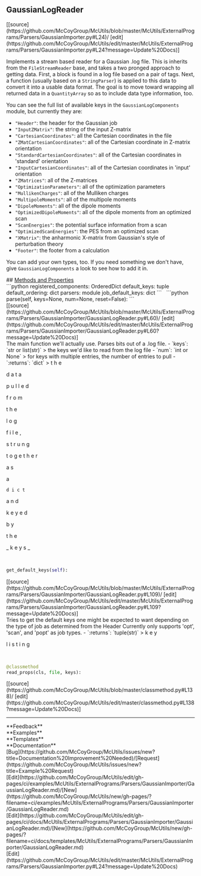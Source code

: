 ## <a id="McUtils.ExternalPrograms.Parsers.GaussianImporter.GaussianLogReader">GaussianLogReader</a> 

<div class="docs-source-link" markdown="1">
[[source](https://github.com/McCoyGroup/McUtils/blob/master/McUtils/ExternalPrograms/Parsers/GaussianImporter.py#L24)/
[edit](https://github.com/McCoyGroup/McUtils/edit/master/McUtils/ExternalPrograms/Parsers/GaussianImporter.py#L24?message=Update%20Docs)]
</div>

Implements a stream based reader for a Gaussian .log file.
This is inherits from the `FileStreamReader` base, and takes a two pronged approach to getting data.
First, a block is found in a log file based on a pair of tags.
Next, a function (usually based on a `StringParser`) is applied to this data to convert it into a usable data format.
The goal is to move toward wrapping all returned data in a `QuantityArray` so as to include data type information, too.

You can see the full list of available keys in the `GaussianLogComponents` module, but currently they are:
* `"Header"`: the header for the Gaussian job
* `"InputZMatrix"`: the string of the input Z-matrix
* `"CartesianCoordinates"`: all the Cartesian coordinates in the file
* `"ZMatCartesianCoordinates"`: all of the Cartesian coordinate in Z-matrix orientation
* `"StandardCartesianCoordinates"`: all of the Cartesian coordinates in 'standard' orientation
* `"InputCartesianCoordinates"`: all of the Cartesian coordinates in 'input' orientation
* `"ZMatrices"`: all of the Z-matrices
* `"OptimizationParameters"`: all of the optimization parameters
* `"MullikenCharges"`: all of the Mulliken charges
* `"MultipoleMoments"`: all of the multipole moments
* `"DipoleMoments"`: all of the dipole moments
* `"OptimizedDipoleMoments"`: all of the dipole moments from an optimized scan
* `"ScanEnergies"`: the potential surface information from a scan
* `"OptimizedScanEnergies"`: the PES from an optimized scan
* `"XMatrix"`: the anharmonic X-matrix from Gaussian's style of perturbation theory
* `"Footer"`: the footer from a calculation

You can add your own types, too.
If you need something we don't have, give `GaussianLogComponents` a look to see how to add it in.







<div class="collapsible-section">
 <div class="collapsible-section collapsible-section-header" markdown="1">
## <a class="collapse-link" data-toggle="collapse" href="#methods" markdown="1"> Methods and Properties</a> <a class="float-right" data-toggle="collapse" href="#methods"><i class="fa fa-chevron-down"></i></a>
 </div>
 <div class="collapsible-section collapsible-section-body collapse show" id="methods" markdown="1">
 ```python
registered_components: OrderedDict
default_keys: tuple
default_ordering: dict
parsers: module
job_default_keys: dict
```
<a id="McUtils.ExternalPrograms.Parsers.GaussianImporter.GaussianLogReader.parse" class="docs-object-method">&nbsp;</a> 
```python
parse(self, keys=None, num=None, reset=False): 
```
<div class="docs-source-link" markdown="1">
[[source](https://github.com/McCoyGroup/McUtils/blob/master/McUtils/ExternalPrograms/Parsers/GaussianImporter/GaussianLogReader.py#L60)/
[edit](https://github.com/McCoyGroup/McUtils/edit/master/McUtils/ExternalPrograms/Parsers/GaussianImporter/GaussianLogReader.py#L60?message=Update%20Docs)]
</div>
The main function we'll actually use. Parses bits out of a .log file.
  - `keys`: `str or list(str)`
    > the keys we'd like to read from the log file
  - `num`: `int or None`
    > for keys with multiple entries, the number of entries to pull
  - `:returns`: `dict`
    > t
h
e
 
d
a
t
a
 
p
u
l
l
e
d
 
f
r
o
m
 
t
h
e
 
l
o
g
 
f
i
l
e
,
 
s
t
r
u
n
g
 
t
o
g
e
t
h
e
r
 
a
s
 
a
 
`
d
i
c
t
`
 
a
n
d
 
k
e
y
e
d
 
b
y
 
t
h
e
 
_
k
e
y
s
_


<a id="McUtils.ExternalPrograms.Parsers.GaussianImporter.GaussianLogReader.get_default_keys" class="docs-object-method">&nbsp;</a> 
```python
get_default_keys(self): 
```
<div class="docs-source-link" markdown="1">
[[source](https://github.com/McCoyGroup/McUtils/blob/master/McUtils/ExternalPrograms/Parsers/GaussianImporter/GaussianLogReader.py#L109)/
[edit](https://github.com/McCoyGroup/McUtils/edit/master/McUtils/ExternalPrograms/Parsers/GaussianImporter/GaussianLogReader.py#L109?message=Update%20Docs)]
</div>
Tries to get the default keys one might be expected to want depending on the type of job as determined from the Header
Currently only supports 'opt', 'scan', and 'popt' as job types.
  - `:returns`: `tuple(str)`
    > k
e
y
 
l
i
s
t
i
n
g


<a id="McUtils.ExternalPrograms.Parsers.GaussianImporter.GaussianLogReader.read_props" class="docs-object-method">&nbsp;</a> 
```python
@classmethod
read_props(cls, file, keys): 
```
<div class="docs-source-link" markdown="1">
[[source](https://github.com/McCoyGroup/McUtils/blob/master/classmethod.py#L138)/
[edit](https://github.com/McCoyGroup/McUtils/edit/master/classmethod.py#L138?message=Update%20Docs)]
</div>
 </div>
</div>












---


<div markdown="1" class="text-secondary">
<div class="container">
  <div class="row">
   <div class="col" markdown="1">
**Feedback**   
</div>
   <div class="col" markdown="1">
**Examples**   
</div>
   <div class="col" markdown="1">
**Templates**   
</div>
   <div class="col" markdown="1">
**Documentation**   
</div>
   <div class="col" markdown="1">
   
</div>
   <div class="col" markdown="1">
   
</div>
   <div class="col" markdown="1">
   
</div>
</div>
  <div class="row">
   <div class="col" markdown="1">
[Bug](https://github.com/McCoyGroup/McUtils/issues/new?title=Documentation%20Improvement%20Needed)/[Request](https://github.com/McCoyGroup/McUtils/issues/new?title=Example%20Request)   
</div>
   <div class="col" markdown="1">
[Edit](https://github.com/McCoyGroup/McUtils/edit/gh-pages/ci/examples/McUtils/ExternalPrograms/Parsers/GaussianImporter/GaussianLogReader.md)/[New](https://github.com/McCoyGroup/McUtils/new/gh-pages/?filename=ci/examples/McUtils/ExternalPrograms/Parsers/GaussianImporter/GaussianLogReader.md)   
</div>
   <div class="col" markdown="1">
[Edit](https://github.com/McCoyGroup/McUtils/edit/gh-pages/ci/docs/McUtils/ExternalPrograms/Parsers/GaussianImporter/GaussianLogReader.md)/[New](https://github.com/McCoyGroup/McUtils/new/gh-pages/?filename=ci/docs/templates/McUtils/ExternalPrograms/Parsers/GaussianImporter/GaussianLogReader.md)   
</div>
   <div class="col" markdown="1">
[Edit](https://github.com/McCoyGroup/McUtils/edit/master/McUtils/ExternalPrograms/Parsers/GaussianImporter.py#L24?message=Update%20Docs)   
</div>
   <div class="col" markdown="1">
   
</div>
   <div class="col" markdown="1">
   
</div>
   <div class="col" markdown="1">
   
</div>
</div>
</div>
</div>